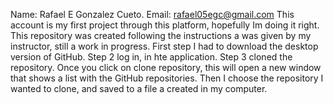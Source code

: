 Name: Rafael E Gonzalez Cueto. Email: rafael05egc@gmail.com
This account is my first project through this platform, hopefully Im doing it right. 
This repository was created following the instructions a was given by my instructor, still a work in progress.
First step I had to download the desktop version of GitHub. Step 2 log in, in hte application. Step 3 cloned the repository. Once you click on clone repository, this will open a new window that shows a list with the GitHub repositories. Then I choose the repository I wanted to clone, and saved to a file a created in my computer.
